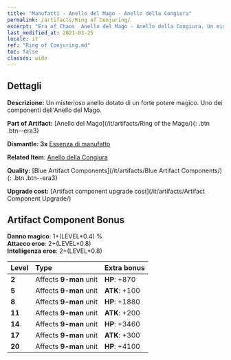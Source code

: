 ```yaml
---
title: "Manufatti - Anello del Mago - Anello della Congiura"
permalink: /artifacts/Ring of Conjuring/
excerpt: "Era of Chaos  Anello del Mago - Anello della Congiura. Un misterioso anello dotato di un forte potere magico. Uno dei componenti dell'Anello del Mago."
last_modified_at: 2021-03-25
locale: it
ref: "Ring of Conjuring.md"
toc: false
classes: wide
---
```




## Dettagli

 **Descrizione:** Un misterioso anello dotato di un forte potere magico. Uno dei componenti dell'Anello del Mago.

 **Part of Artifact:** [Anello del Mago](/it/artifacts/Ring of the Mage/){: .btn .btn--era3}

 **Dismantle: 3x** [Essenza di manufatto](/it/Items/con_905/)

 **Related Item**: [Anello della Congiura](/it/Items/art_116/)

 **Quality:** [Blue Artifact Components](/it/artifacts/Blue Artifact Components/){: .btn .btn--era3}

 **Upgrade cost:** [Artifact component upgrade cost](/it/artifacts/Artifact Component Upgrade/)

## Artifact Component Bonus

  **Danno magico**: 1+(LEVEL\*0.4) %<br/>**Attacco eroe**: 2+(LEVEL\*0.8)<br/>**Intelligenza eroe**: 2+(LEVEL\*0.8)

  |  Level  | Type |    Extra bonus  | 
  |:--------|:-----|:----------------| 
  | **2** | Affects **9-man** unit | **HP**: +870 | 
  | **5** | Affects **9-man** unit | **ATK**: +100 | 
  | **8** | Affects **9-man** unit | **HP**: +1880 | 
  | **11** | Affects **9-man** unit | **ATK**: +200 | 
  | **14** | Affects **9-man** unit | **HP**: +3460 | 
  | **17** | Affects **9-man** unit | **ATK**: +300 | 
  | **20** | Affects **9-man** unit | **HP**: +4100 | 
